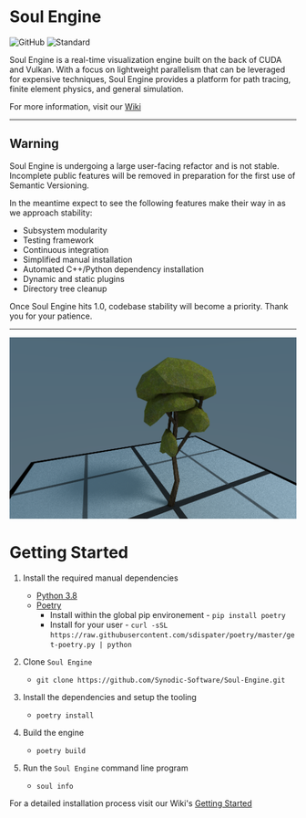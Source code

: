 # Soul Engine

![GitHub](https://img.shields.io/github/license/Synodic-Software/Soul-Engine.svg)
![Standard](https://img.shields.io/badge/C%2B%2B-20-blue.svg)


Soul Engine is a real-time visualization engine built on the back of CUDA and Vulkan. With a focus on lightweight parallelism that can be leveraged for expensive techniques, Soul Engine provides a platform for path tracing, finite element physics, and general simulation.

For more information, visit our [Wiki](https://github.com/Synodic-Software/Soul-Engine/wiki)
- - - -
## **Warning**
Soul Engine is undergoing a large user-facing refactor and is not stable. Incomplete public features will be removed in preparation for the first use of Semantic Versioning.

In the meantime expect to see the following features make their way in as we approach stability:

* Subsystem modularity
* Testing framework
* Continuous integration
* Simplified manual installation
* Automated C++/Python dependency installation
* Dynamic and static plugins
* Directory tree cleanup

Once Soul Engine hits 1.0, codebase stability will become a priority. Thank you for your patience. 

- - - -

![Tree Model](Resources/Images/Tree.png)


# Getting Started

1. Install the required manual dependencies
    * [Python 3.8](https://www.python.org/downloads/)
    * [Poetry](https://poetry.eustace.io/docs/#installation) 
        * Install within the global pip environement - `pip install poetry`
        * Install for your user - `curl -sSL https://raw.githubusercontent.com/sdispater/poetry/master/get-poetry.py | python`

1. Clone `Soul Engine`
    * `git clone https://github.com/Synodic-Software/Soul-Engine.git`

1. Install the dependencies and setup the tooling 
    * `poetry install`

1. Build the engine 
    * `poetry build`

1. Run the `Soul Engine` command line program
    * `soul info`

For a detailed installation process visit our Wiki's [Getting Started](https://github.com/Synodic-Software/Soul-Engine/wiki/Getting-Started)
